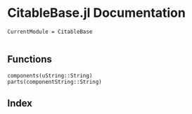 # CitableBase.jl Documentation
```@meta
CurrentModule = CitableBase
```
```@contents
```
## Functions
```@docs
components(uString::String)
parts(componentString::String)
```
## Index
```@index
```
